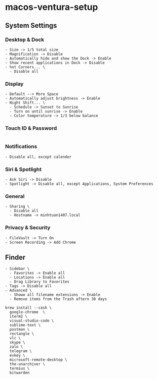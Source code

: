 # macos-ventura-setup
## System Settings
### Desktop & Dock
```
- Size -> 1/5 total size
- Magnification -> Disable
- Automatically hide and show the Dock -> Enable
- Show recent applications in Dock -> Disable
- hot Corners... \
  - Disable all
```
### Display
```
- Default --> More Space
- Automatically adjust brightness -> Enable
- Night Shift... \
  - Schedule -> Sunset to Sunrise
  - Turn on until sunrise -> Enable
  - Color temperature -> 1/3 below balance
```
### Touch ID & Password
```
```
### Notifications
```
- Disable all, except calender
```
### Siri & Spotlight
```
- Ask Siri -> Disable
- Spotlight -> Disable all, except Applications, System Preferences
```
### General
```
- Sharing \
  - Disable all
  - Hostname -> minhtuan1407.local
```
### Privacy & Security
```
- FileVault -> Turn On
- Screen Recording -> Add Chrome
```
## Finder
```
- Sidebar \
  - Favorites -> Enable all
  - Locations -> Enable all
  - Drag Library to Favorites
- Tags -> Disable all
- Advanced \
  - Showw all filename extensions -> Enable
  - Remove items from the Trash aftern 30 days
```
```
brew install --cask \
  google-chrome  \
  iterm2 \
  visual-studio-code \
  sublime-text \
  postman \
  rectangle \
  vlc \
  skype \
  zalo \
  telegram \
  evkey \
  microsoft-remote-desktop \
  the-unarchiver \
  termius \
  bitwarden
```
